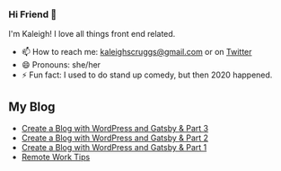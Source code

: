 ### Hi Friend 👋

I'm Kaleigh! I love all things front end related. 

- 📫 How to reach me: kaleighscruggs@gmail.com or on [Twitter](https://twitter.com/kaleighscruggs)
- 😄 Pronouns: she/her
- ⚡ Fun fact: I used to do stand up comedy, but then 2020 happened.

## My Blog
<!-- BLOGPOSTS:START -->
- [Create a Blog with WordPress and Gatsby & Part 3](https://kaleigh.dev/blog/wordpress-gatsby-part-3)
- [Create a Blog with WordPress and Gatsby & Part 2](https://kaleigh.dev/blog/wordpress-gatsby-part-2)
- [Create a Blog with WordPress and Gatsby & Part 1](https://kaleigh.dev/blog/wordpress-gatsby-part-1)
- [Remote Work Tips](https://kaleigh.dev/blog/remote-work-tips)
<!-- BLOGPOSTS:END -->

